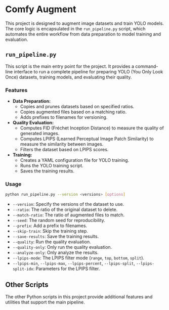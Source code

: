 # Comfy Augment

This project is designed to augment image datasets and train YOLO models. The core logic is encapsulated in the `run_pipeline.py` script, which automates the entire workflow from data preparation to model training and evaluation.

## `run_pipeline.py`

This script is the main entry point for the project. It provides a command-line interface to run a complete pipeline for preparing YOLO (You Only Look Once) datasets, training models, and evaluating their quality.

### Features

*   **Data Preparation:**
    *   Copies and prunes datasets based on specified ratios.
    *   Copies augmented files based on a matching ratio.
    *   Adds prefixes to filenames for versioning.
*   **Quality Evaluation:**
    *   Computes FID (Fréchet Inception Distance) to measure the quality of generated images.
    *   Computes LPIPS (Learned Perceptual Image Patch Similarity) to measure the similarity between images.
    *   Filters the dataset based on LPIPS scores.
*   **Training:**
    *   Creates a YAML configuration file for YOLO training.
    *   Runs the YOLO training script.
    *   Saves the training results.

### Usage

```bash
python run_pipeline.py --version <versions> [options]
```

*   `--version`: Specify the versions of the dataset to use.
*   `--ratio`: The ratio of the original dataset to delete.
*   `--match-ratio`: The ratio of augmented files to match.
*   `--seed`: The random seed for reproducibility.
*   `--prefix`: Add a prefix to filenames.
*   `--skip-train`: Skip the training step.
*   `--save-results`: Save the training results.
*   `--quality`: Run the quality evaluation.
*   `--quality-only`: Only run the quality evaluation.
*   `--analyze-only`: Only analyze the results.
*   `--lpips-mode`: The LPIPS filter mode (`range`, `top`, `bottom`, `split`).
*   `--lpips-min`, `--lpips-max`, `--lpips-percent`, `--lpips-split`, `--lpips-split-idx`: Parameters for the LPIPS filter.

## Other Scripts

The other Python scripts in this project provide additional features and utilities that support the main pipeline.